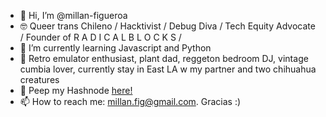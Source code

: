 - 👋 Hi, I’m @millan-figueroa
- 🤓 Queer trans Chileno / Hacktivist / Debug Diva / Tech Equity Advocate / Founder of R A D I C A L   B L O C K S / 
- 🌱 I’m currently learning Javascript and Python
- 💜 Retro emulator enthusiast, plant dad, reggeton bedroom DJ, vintage cumbia lover, currently stay in East LA w my partner and two chihuahua creatures
- 📢 Peep my Hashnode [here!](k0secha.hashnode.dev)
- 📫 How to reach me: millan.fig@gmail.com. Gracias :)

<!---
millan-figueroa/millan-figueroa is a ✨ special ✨ repository because its `README.md` (this file) appears on your GitHub profile.
You can click the Preview link to take a look at your changes.
--->
